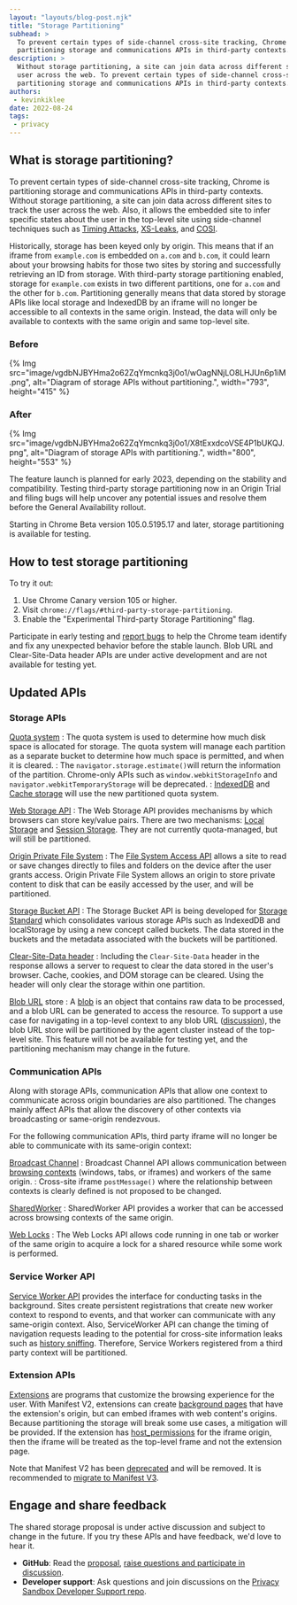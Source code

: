 ```yaml
---
layout: "layouts/blog-post.njk"
title: "Storage Partitioning"
subhead: >
  To prevent certain types of side-channel cross-site tracking, Chrome is
  partitioning storage and communications APIs in third-party contexts.
description: >
  Without storage partitioning, a site can join data across different sites to track the
  user across the web. To prevent certain types of side-channel cross-site tracking, Chrome is
  partitioning storage and communications APIs in third-party contexts.
authors:
 - kevinkiklee
date: 2022-08-24
tags:
 - privacy
---
```

 
## What is storage partitioning?
 
To prevent certain types of side-channel cross-site tracking, Chrome is
partitioning storage and communications APIs in third-party contexts. Without
storage partitioning, a site can join data across different sites to track the
user across the web. Also, it allows the embedded site to infer specific states
about the user in the top-level site using side-channel techniques such as
[Timing Attacks](https://dl.acm.org/doi/10.1145/352600.352606),
[XS-Leaks](https://github.com/xsleaks/xsleaks), and
[COSI](https://arxiv.org/pdf/1908.02204.pdf).
 
Historically, storage has been keyed only by origin. This means that if an
iframe from `example.com` is embedded on `a.com` and `b.com`, it could learn
about your browsing habits for those two sites by storing and successfully
retrieving an ID from storage. With third-party storage partitioning enabled,
storage for `example.com` exists in two different partitions, one for `a.com`
and the other for `b.com`. Partitioning generally means that data stored by
storage APIs like local storage and IndexedDB by an iframe will no longer be
accessible to all contexts in the same origin. Instead, the data will only be
available to contexts with the same origin and same top-level site.
 
### Before
 
{% Img src="image/vgdbNJBYHma2o62ZqYmcnkq3j0o1/wOagNNjLO8LHJUn6p1iM.png", alt="Diagram of storage APIs without partitioning.", width="793", height="415" %}
 
### After
 
{% Img src="image/vgdbNJBYHma2o62ZqYmcnkq3j0o1/X8tExxdcoVSE4P1bUKQJ.png", alt="Diagram of storage APIs with partitioning.", width="800", height="553" %}
 
 
The feature launch is planned for  early 2023, depending on the stability and
compatibility. Testing third-party storage partitioning now in an Origin Trial
and filing bugs will help uncover any potential issues and resolve them before
the General Availability rollout.
 
Starting in Chrome Beta version 105.0.5195.17 and later, storage partitioning
is available for testing.
 
## How to test storage partitioning
 
To try it out:
 
1.  Use Chrome Canary version 105 or higher.
1.  Visit `chrome://flags/#third-party-storage-partitioning`.
1.  Enable the "Experimental Third-party Storage Partitioning" flag.
 
Participate in early testing and
[report bugs](https://bugs.chromium.org/p/chromium/issues/entry?labels=StoragePartitioning-trial-bugs&components=Blink%3EStorage)
to help the Chrome team identify and fix any unexpected behavior before the
stable launch. Blob URL and Clear-Site-Data header APIs are under active
development and are not available for testing yet.
 
## Updated APIs

### Storage APIs


   [Quota system](https://web.dev/storage-for-the-web/#how-much)
   :   The quota system is used to determine how much disk space is
       allocated for storage. The quota system will manage each partition as a
       separate bucket to determine how much space is permitted, and when it
       is cleared.
   :   The `navigator.storage.estimate()`will return the information of
       the partition. Chrome-only APIs such as `window.webkitStorageInfo` and
       `navigator.webkitTemporaryStorage` will be deprecated.
   :   [IndexedDB](https://developer.mozilla.org/docs/Web/API/IndexedDB_API)
       and [Cache storage](https://web.dev/cache-api-quick-guide) will use the
       new partitioned quota system.

   [Web Storage API](https://developer.mozilla.org/docs/Web/API/Web_Storage_API)
   :   The Web Storage API provides mechanisms by which browsers can
       store key/value pairs. There are two mechanisms:
       [Local Storage](https://developer.mozilla.org/docs/Web/API/Window/localStorage)
       and
       [Session Storage](https://developer.mozilla.org/docs/Web/API/Window/sessionStorage).
       They are not currently quota-managed, but will still be partitioned.

   [Origin Private File System](https://web.dev/file-system-access/#accessing-the-origin-private-file-system)
   :   The [File System Access
       API](https://web.dev/file-system-access) allows a site to read or save
       changes directly to files and folders on the device after the user
       grants access. Origin Private File System allows an origin to store
       private content to disk that can be easily accessed by the user, and
       will be partitioned.
   
   [Storage Bucket API](https://wicg.github.io/storage-buckets/explainer.html)
   :   The Storage Bucket API is being developed for [Storage
       Standard](https://storage.spec.whatwg.org/) which consolidates various
       storage APIs such as IndexedDB and localStorage by using a new concept
       called buckets. The data stored in the buckets and the metadata
       associated with the buckets will be partitioned.
   
   [Clear-Site-Data header](https://developer.mozilla.org/docs/Web/HTTP/Headers/Clear-Site-Data)
   :   Including the `Clear-Site-Data` header in the response allows a
       server to request to clear the data stored in the user's browser.
       Cache, cookies, and DOM storage can be cleared. Using the header will
       only clear the storage within one partition.
   
   [Blob URL](https://developer.mozilla.org/docs/Web/API/URL/createObjectURL) store
   :   A [blob](https://developer.mozilla.org/docs/Web/API/Blob)
       is an object that contains raw data to be processed, and a blob URL can
       be generated to access the resource.  To support a use case for
       navigating in a top-level context to any blob URL
       ([discussion](https://github.com/w3c/FileAPI/issues/153)), the blob URL
       store will be partitioned by the agent cluster instead of the top-level
       site. This feature will not be available for testing yet, and the
       partitioning mechanism may change in the future.
 
### Communication APIs
 
Along with storage APIs, communication APIs that allow one context to
communicate across origin boundaries are also partitioned. The changes mainly
affect APIs that allow the discovery of other contexts via broadcasting or
same-origin rendezvous.
 
For the following communication APIs, third party iframe will no longer be able
to communicate with its same-origin context:
 
   [Broadcast Channel](/blog/broadcastchannel/)
   :   Broadcast Channel API allows communication between
       [browsing contexts](https://developer.mozilla.org/docs/Glossary/Browsing_context)
       (windows, tabs, or iframes) and workers of the same origin.
   :   Cross-site iframe `postMessage()` where the relationship between
       contexts is clearly defined  is not proposed to be changed.
   
   [SharedWorker](https://developer.mozilla.org/docs/Web/API/SharedWorker)
   :   SharedWorker API provides a worker that can be accessed across
       browsing contexts of the same origin.
   
   [Web Locks](https://developer.mozilla.org/docs/Web/API/Web_Locks_API)
   :   The Web Locks API allows code running in one tab or worker of
       the same origin to acquire a lock for a shared resource while some work
       is performed.
 
### Service Worker API
 
[Service Worker API](https://developer.mozilla.org/docs/Web/API/Service_Worker_API)
provides the interface for conducting tasks in the background. Sites create
persistent registrations that create new worker context to respond to events,
and that worker can communicate with any same-origin context. Also,
ServiceWorker API can change the timing of navigation requests leading to the
potential for cross-site information leaks such as
[history sniffing](https://www.ndss-symposium.org/wp-content/uploads/ndss2021_1C-2_23104_paper.pdf).
Therefore, Service Workers registered from a third party context will be
partitioned.
 
### Extension APIs
 
[Extensions](/docs/extensions/mv3/) are programs
that customize the browsing experience for the user. With Manifest V2,
extensions can create
[background pages](/docs/extensions/mv2/background_pages/)
that have the extension's origin, but can embed iframes with web content's
origins. Because partitioning the storage will break some use cases, a
mitigation will be provided. If the extension has
[host_permissions](/docs/extensions/mv2/runtime_host_permissions/)
for the iframe origin, then the iframe will be treated as the top-level frame
and not the extension page.
 
Note that Manifest V2 has been
[deprecated](/docs/extensions/mv3/mv2-sunset/) and
will be removed. It is recommended to
[migrate to Manifest V3](/docs/extensions/mv3/intro/mv3-migration/).
 
## Engage and share feedback
 
The shared storage proposal is under active discussion and subject to change in
the future. If you try these APIs and have feedback, we'd love to hear it.
 
-   **GitHub**: Read the
   [proposal](https://github.com/wanderview/quota-storage-partitioning/blob/main/explainer.md),
   [raise questions and participate in discussion](https://github.com/wanderview/quota-storage-partitioning/issues).
-   **Developer support**: Ask questions and join discussions on the
   [Privacy Sandbox Developer Support repo](https://github.com/GoogleChromeLabs/privacy-sandbox-dev-support).
